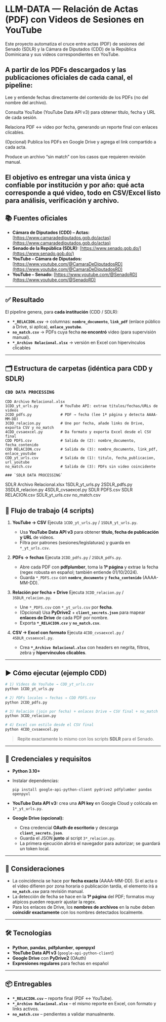# LLM-DATA — Relación de Actas (PDF) con Videos de Sesiones en YouTube

Este proyecto automatiza el cruce entre actas (PDF) de sesiones del Senado (SDLR) y la Cámara de Diputados (CDD) de la República Dominicana y sus videos correspondientes en YouTube.

A partir de los PDFs descargados y las publicaciones oficiales de cada canal, el pipeline:
-
Lee y entiende fechas directamente del contenido de los PDFs (no del nombre del archivo).


Consulta YouTube (YouTube Data API v3) para obtener título, fecha y URL de cada sesión.


Relaciona PDF ↔ video por fecha, generando un reporte final con enlaces clicables.


(Opcional) Publica los PDFs en Google Drive y agrega el link compartido a cada acta.


Produce un archivo “sin match” con los casos que requieren revisión manual.


El objetivo es entregar una vista única y confiable por institución y por año: qué acta corresponde a qué video, todo en CSV/Excel listo para análisis, verificación y archivo.
---

## 📚 Fuentes oficiales

* **Cámara de Diputados (CDD) – Actas:** [https://www.camaradediputados.gob.do/actas](https://www.camaradediputados.gob.do/actas)
* **Senado de la República (SDLR):** [https://www.senado.gob.do/](https://www.senado.gob.do/)
* **YouTube – Cámara de Diputados:** [https://www.youtube.com/@CamaraDeDiputadosRD](https://www.youtube.com/@CamaraDeDiputadosRD)
* **YouTube – Senado:** [https://www.youtube.com/@SenadoRD](https://www.youtube.com/@SenadoRD)

---

## ✅ Resultado

El pipeline genera, para **cada institución** (CDD / SDLR):

* **`*_RELACION.csv`** → columnas: **`nombre_documento`**, **`link_pdf`** (enlace público a Drive, si aplica), **`enlace_youtube`**.
* **`no_match.csv`** → PDFs cuya fecha **no encontró** video (para supervisión manual).
* **`*_Archivo Relacional.xlsx`** → versión en Excel con hipervínculos clicables

---

## 🗂️ Estructura de carpetas (idéntica para CDD y SDLR)

### `CDD DATA PROCESSING`

```
CDD Archivo Relacional.xlsx
1CDD_yt_urls.py          # YouTube API: extrae títulos/fechas/URLs de videos
2CDD_pdfs.py             # PDF → fecha (lee 1ª página y detecta AAAA-MM-DD)
3CDD_relacion.py         # Une por fecha, añade links de Drive, exporta CSV y no_match
4CDD_cvsaexcel.py        # Da formato y exporta Excel desde el CSV final
CDD PDFS.csv             # Salida de (2): nombre_documento, fecha_contenido
CDD RELACION.csv         # Salida de (3): nombre_documento, link_pdf, enlace_youtube
CDD_yt_urls.csv          # Salida de (1): titulo, fecha_publicacion, url_youtube
no_match.csv             # Salida de (3): PDFs sin video coincidente

### `SDLR DATA PROCESSING`

```
SDLR Archivo Relacional.xlsx
1SDLR_yt_urls.py
2SDLR_pdfs.py
3SDLR_relacion.py
4SDLR_cvsaexcel.py
SDLR PDFS.csv
SDLR RELACION.csv
SDLR_yt_urls.csv
no_match.csv

## 🔁 Flujo de trabajo (4 scripts)

1. **YouTube → CSV**
   Ejecuta `1CDD_yt_urls.py` / `1SDLR_yt_urls.py`.

   * Usa **YouTube Data API v3** para obtener **título, fecha de publicación y URL** de videos.
   * Filtra por patrones (sesiones/legislaturas) y guarda en `*_yt_urls.csv`.

2. **PDFs → fechas**
   Ejecuta `2CDD_pdfs.py` / `2SDLR_pdfs.py`.

   * Abre cada PDF con **pdfplumber**, toma la **1ª página** y extrae la fecha (regex robusta en español; también entiende 01/10/2024).
   * Guarda `*_PDFS.csv` con **`nombre_documento`** y **`fecha_contenido`** (AAAA-MM-DD).

3. **Relación por fecha + Drive**
   Ejecuta `3CDD_relacion.py` / `3SDLR_relacion.py`.

   * Une `*_PDFS.csv` con `*_yt_urls.csv` por **fecha**.
   * (Opcional) Usa **PyDrive2** + **`client_secrets.json`** para mapear **enlaces de Drive** de cada PDF por nombre.
   * Exporta **`*_RELACION.csv`** y **`no_match.csv`**.

4. **CSV → Excel con formato**
   Ejecuta `4CDD_cvsaexcel.py` / `4SDLR_cvsaexcel.py`.

   * Crea **`*_Archivo Relacional.xlsx`** con headers en negrita, filtros, zebra y **hipervínculos clicables**.

---

## ▶️ Cómo ejecutar (ejemplo CDD)

```bash
# 1) Videos de YouTube → CDD_yt_urls.csv
python 1CDD_yt_urls.py

# 2) PDFs locales → fechas → CDD PDFS.csv
python 2CDD_pdfs.py

# 3) Relación (join por fecha) + enlaces Drive → CSV final + no_match
python 3CDD_relacion.py

# 4) Excel con estilo desde el CSV final
python 4CDD_cvsaexcel.py
```

> Repite exactamente lo mismo con los scripts **SDLR** para el Senado.

---

## 🔐 Credenciales y requisitos

* **Python 3.10+**
* Instalar dependencias:

  ```
  pip install google-api-python-client pydrive2 pdfplumber pandas openpyxl
  ```
* **YouTube Data API v3:** crea una **API key** en Google Cloud y colócala en `1*_yt_urls.py`.
* **Google Drive (opcional):**

  * Crea credencial **OAuth de escritorio** y descarga **`client_secrets.json`**.
  * Guarda el JSON **junto** al script `3*_relacion.py`.
  * La primera ejecución abrirá el navegador para autorizar; se guardará un token local.

---

## 🧩 Consideraciones

* La coincidencia se hace por **fecha exacta** (AAAA-MM-DD). Si el acta o el video difieren por zona horaria o publicación tardía, el elemento irá a **`no_match.csv`** para revisión manual.
* La detección de fecha se hace en la **1ª página** del PDF; formatos muy atípicos pueden requerir ajustar la regex.
* Para los enlaces de Drive, los **nombres de archivos** en la nube deben **coincidir exactamente** con los nombres detectados localmente.

---

## 🛠️ Tecnologías

* **Python**, **pandas**, **pdfplumber**, **openpyxl**
* **YouTube Data API v3** (`google-api-python-client`)
* **Google Drive** con **PyDrive2** (OAuth)
* **Expresiones regulares** para fechas en español

---

## 📦 Entregables

* **`*_RELACION.csv`** – reporte final (PDF ↔ YouTube).
* **`*_Archivo Relacional.xlsx`** – el mismo reporte en Excel, con formato y links activos.
* **`no_match.csv`** – pendientes a validar manualmente.

